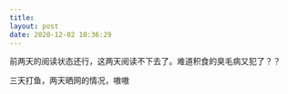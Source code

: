 ```yaml
---
title: 
layout: post
date: 2020-12-02 10:36:29
---
```


前两天的阅读状态还行，这两天阅读不下去了。难道积食的臭毛病又犯了？？

三天打鱼，两天晒网的情况，嗷嗷